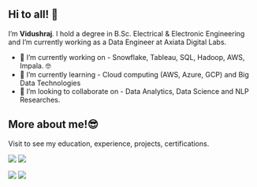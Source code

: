## Hi to all! 👋

I’m **Vidushraj**.  I hold a degree in B.Sc. Electrical & Electronic Engineering and I’m currently working as a Data Engineer at Axiata Digital Labs.

- 🔭 I’m currently working on - Snowflake, Tableau, SQL, Hadoop, AWS, Impala. 🤓
- 🌱 I’m currently learning - Cloud computing (AWS, Azure, GCP) and Big Data Technologies
- 👯 I’m looking to collaborate on - Data Analytics, Data Science and NLP Researches.


## More about me!😎
Visit to see my education, experience, projects, certifications. 

[<img target="_blank" src="https://img.icons8.com/dusk/64/000000/internet.png">](http://vidush.netlify.app/)    [<img target="_blank" src="https://img.icons8.com/doodle/64/000000/linkedin-circled.png"/>](https://www.linkedin.com/in/vidushraj5/) 

[<img src="https://img.icons8.com/dusk/64/000000/medium-new.png"/>](https://medium.com/@vidushraj5)   [<img src="https://img.icons8.com/windows/64/000000/hackerrank.png"/>](https://www.hackerrank.com/TeamAgni_HA20?hr_r=1)

